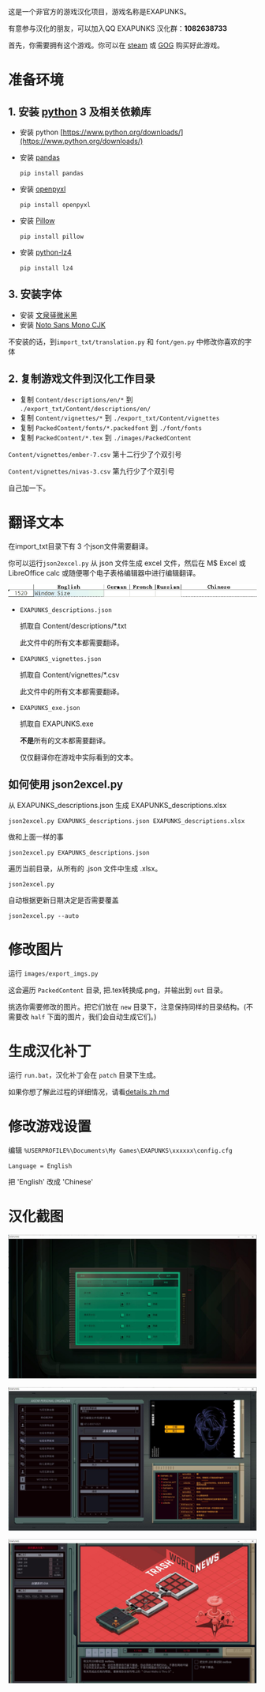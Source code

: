 这是一个非官方的游戏汉化项目，游戏名称是EXAPUNKS。

有意参与汉化的朋友，可以加入QQ EXAPUNKS 汉化群：**1082638733**

首先，你需要拥有这个游戏。你可以在 [steam](https://store.steampowered.com/app/716490/EXAPUNKS/) 或 [GOG](https://www.gog.com/game/exapunks) 购买好此游戏。

# 准备环境
## 1. 安装 [python](https://www.python.org/) 3 及相关依赖库

* 安装 python [https://www.python.org/downloads/](https://www.python.org/downloads/)

* 安装 [pandas](https://pandas.pydata.org/)

    ```
    pip install pandas
    ```
* 安装 [openpyxl](https://openpyxl.readthedocs.io/en/stable/)
    ```
    pip install openpyxl
    ```

* 安装 [Pillow](https://python-pillow.org/)
    ```
    pip install pillow
    ```

* 安装 [python-lz4](https://github.com/python-lz4/python-lz4)
    ```
    pip install lz4
    ```

## 3. 安装字体
* 安装 [文泉驿微米黑](https://sourceforge.net/projects/wqy/files/wqy-microhei/0.2.0-beta/)
* 安装 [Noto Sans Mono CJK](https://www.google.com/get/noto/help/cjk/)

不安装的话，到``import_txt/translation.py`` 和 ``font/gen.py`` 中修改你喜欢的字体
  
## 2. 复制游戏文件到汉化工作目录

* 复制 ``Content/descriptions/en/*`` 到 ``./export_txt/Content/descriptions/en/``
* 复制 ``Content/vignettes/*`` 到 ``./export_txt/Content/vignettes``
* 复制 ``PackedContent/fonts/*.packedfont`` 到 ``./font/fonts``
* 复制 ``PackedContent/*.tex`` 到 ``./images/PackedContent``

``Content/vignettes/ember-7.csv`` 第十二行少了个双引号

``Content/vignettes/nivas-3.csv`` 第九行少了个双引号

自己加一下。

# 翻译文本
在import_txt目录下有 3 个json文件需要翻译。

你可以运行``json2excel.py`` 从 json 文件生成 excel 文件，然后在 M$ Excel 或 LibreOffice calc 或随便哪个电子表格编辑器中进行编辑翻译。

![](screenshot/excel_example.gif)

* ``EXAPUNKS_descriptions.json``

    抓取自 Content/descriptions/*.txt

    此文件中的所有文本都需要翻译。

* ``EXAPUNKS_vignettes.json``

    抓取自 Content/vignettes/*.csv

    此文件中的所有文本都需要翻译。

* ``EXAPUNKS_exe.json``

    抓取自 EXAPUNKS.exe

    **不是**所有的文本都需要翻译。
    
    仅仅翻译你在游戏中实际看到的文本。

## 如何使用 json2excel.py
从 EXAPUNKS_descriptions.json 生成 EXAPUNKS_descriptions.xlsx
```
json2excel.py EXAPUNKS_descriptions.json EXAPUNKS_descriptions.xlsx
```
做和上面一样的事
```
json2excel.py EXAPUNKS_descriptions.json
```
遍历当前目录，从所有的 .json 文件中生成 .xlsx。
```
json2excel.py
```  
自动根据更新日期决定是否需要覆盖
```
json2excel.py --auto
```

# 修改图片
运行 ``images/export_imgs.py`` 

这会遍历 ``PackedContent`` 目录, 把.tex转换成.png，并输出到 ``out`` 目录。

挑选你需要修改的图片。把它们放在 ``new`` 目录下，注意保持同样的目录结构。(不需要改 ``half`` 下面的图片，我们会自动生成它们。)

# 生成汉化补丁
运行 ``run.bat``，汉化补丁会在 ``patch`` 目录下生成。

如果你想了解此过程的详细情况，请看[details.zh.md](details.zh.md)

# 修改游戏设置
编辑 ``%USERPROFILE%\Documents\My Games\EXAPUNKS\xxxxxx\config.cfg``
```
Language = English
```
把 'English' 改成 'Chinese'

# 汉化截图
![](screenshot/screenshot_1.jpg)

![](screenshot/screenshot_2.jpg)

![](screenshot/screenshot_3.jpg)
